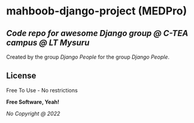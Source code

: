 # mahboob-django-project (MEDPro)
## _Code repo for awesome Django group @ C-TEA campus @ LT Mysuru_

Created by the group _Django People_ for the group _Django People_.

## License

Free To Use - No restrictions

**Free Software, Yeah!**

_No Copyright @ 2022_
